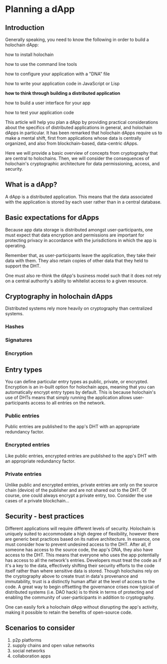 # Planning a dApp

## Introduction
Generally speaking, you need to know the following in order to build a holochain dApp:

   how to install holochain
   
   how to use the command line tools
   
   how to configure your application with a "DNA" file
   
   how to write your application code in JavaScript or Lisp
   
<b>how to think through building a distributed application</b> 

   how to build a user interface for your app
   
   how to test your application code

This article will help you plan a dApp by providing practical considerations about the specifics of distributed applications in general, and holochain dApps in particular. It has been remarked that holochain dApps require us to make a mental shift, first from applications whose data is centrally organized, and also from blockchain-based, data-centric dApps.

Here we will provide a basic overview of concepts from cryptography that are central to holochains. 
Then, we will consider the consequences of holochain's cryptographic architecture for data permissioning, access, and security. 

## What is a dApp? 
A dApp is a distributed application. This means that the data associated with the application is stored by each user rather than in a central database.  

## Basic expectations for dApps
Because app data storage is distributed amongst user-participants, one must expect that data encryption and permissions are important for protecting privacy in accordance with the jurisdictions in which the app is operating.

Remember that, as user-participants leave the application, they take their data with them. They also retain copies of other data that they held to support the DHT.  

One must also re-think the dApp's business model such that it does not rely on a central authority's ability to whitelist access to a given resource. 

## Cryptography in holochain dApps
Distributed systems rely more heavily on cryptography than centralized systems. 

### Hashes

### Signatures 

### Encryption

## Entry types 
You can define particular entry types as public, private, or encrypted. Encryption is an in-built option for holochain apps, meaning that you can automatically encrypt entry types by default.
This is because holochain's use of DHTs means that simply running the application allows user-participants access to all entries on the network.

### Public entries
Public entries are published to the app's DHT with an appropriate redundancy factor. 

### Encrypted entries
Like public entries, encrypted entries are published to the app's DHT with an appropriate redundancy factor.

### Private entries
Unlike public and encrypted entries, private entries are only on the source chain (device) of the publisher and are not shared out to the DHT. 
Of course, one could always encrypt a private entry, too. 
Consider the use cases of a private blockchain...

## Security - best practices
Different applications will require different levels of security. Holochain is uniquely suited to accommodate a high degree of flexibility, however there are generic best practices based on its native architecture. In essence, one must consider how to prevent undesired access to the DHT. After all, if someone has access to the source code, the app's DNA, they also have access to the DHT. This means that everyone who uses the app potentially has access to all the network's entries. Developers must treat the code as if it's a key to the data, effectively shifting their security efforts to the code itself rather than where sensitive data is stored. Though holochains rely on the cryptography above to create trust in data's provenance and immutability, trust is a distinctly human affair at the level of access to the code. A great way to begin offsetting the governance crises now typical of distributed systems (i.e. DAO hack) is to think in terms of protecting and enabling the community of user-participants in addition to cryptography.    

One can easily fork a holochain dApp without disrupting the app's activity, making it possible to retain the benefits of open-source code.   
 
## Scenarios to consider
1. p2p platforms
2. supply chains and open value networks
3. social networks
4. collaboration apps 
